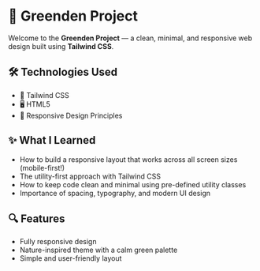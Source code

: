 # 🌿 Greenden Project

Welcome to the **Greenden Project** — a clean, minimal, and responsive web design built using **Tailwind CSS**.

## 🛠️ Technologies Used

- 💨 Tailwind CSS
- 🖥️ HTML5
- 📱 Responsive Design Principles

## ✨ What I Learned

- How to build a responsive layout that works across all screen sizes (mobile-first!)
- The utility-first approach with Tailwind CSS
- How to keep code clean and minimal using pre-defined utility classes
- Importance of spacing, typography, and modern UI design

## 🔍 Features

- Fully responsive design
- Nature-inspired theme with a calm green palette
- Simple and user-friendly layout




